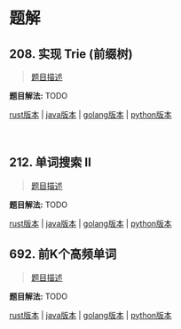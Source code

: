 # 题解

## 208. 实现 Trie (前缀树)

> [题目描述](https://leetcode-cn.com/problems/implement-trie-prefix-tree/)

**题目解法:** TODO

[rust版本](../../../codes/rust/208.实现-trie-前缀树.rs) |
[java版本](../../../codes/java/208.实现-trie-前缀树.java) |
[golang版本](../../../codes/golang/208.实现-trie-前缀树.go) |
[python版本](../../../codes/python/208.实现-trie-前缀树.py)

</br>

## 212. 单词搜索 II

> [题目描述](https://leetcode-cn.com/problems/word-search-ii/)

**题目解法:** TODO

[rust版本](../../../codes/rust/212.单词搜索-ii.rs) |
[java版本](../../../codes/java/212.单词搜索-ii.java) |
[golang版本](../../../codes/golang/212.单词搜索-ii.go) |
[python版本](../../../codes/python/212.单词搜索-ii.py)

## 692. 前K个高频单词

> [题目描述](https://leetcode-cn.com/problems/top-k-frequent-words/)

**题目解法:** TODO

[rust版本](../../../codes/rust/692.前k个高频单词.rs) |
[java版本](../../../codes/java/692.前k个高频单词.java) |
[golang版本](../../../codes/golang/692.前k个高频单词.go) |
[python版本](../../../codes/python/692.前k个高频单词.py)
